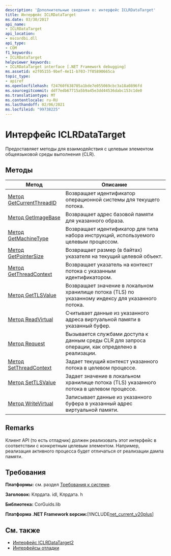 ```yaml
---
description: 'Дополнительные сведения о: интерфейс ICLRDataTarget'
title: Интерфейс ICLRDataTarget
ms.date: 03/30/2017
api_name:
- ICLRDataTarget
api_location:
- mscordbi.dll
api_type:
- COM
f1_keywords:
- ICLRDataTarget
helpviewer_keywords:
- ICLRDataTarget interface [.NET Framework debugging]
ms.assetid: e2f05155-9bef-4e11-b703-7f05890665ca
topic_type:
- apiref
ms.openlocfilehash: f24760f638705a1bde7e055069cbc3a18a0896fd
ms.sourcegitcommit: ddf7edb67715a5b9a45e3dd44536dabc153c1de0
ms.translationtype: MT
ms.contentlocale: ru-RU
ms.lasthandoff: 02/06/2021
ms.locfileid: "99738225"
---
```

# <a name="iclrdatatarget-interface"></a>Интерфейс ICLRDataTarget

Предоставляет методы для взаимодействия с целевым элементом общеязыковой среды выполнения (CLR).  
  
## <a name="methods"></a>Методы  
  
|Метод|Описание|  
|------------|-----------------|  
|[Метод GetCurrentThreadID](iclrdatatarget-getcurrentthreadid-method.md)|Возвращает идентификатор операционной системы для текущего потока.|  
|[Метод GetImageBase](iclrdatatarget-getimagebase-method.md)|Возвращает адрес базовой памяти для указанного образа.|  
|[Метод GetMachineType](iclrdatatarget-getmachinetype-method.md)|Возвращает идентификатор для типа набора инструкций, используемого целевым процессом.|  
|[Метод GetPointerSize](iclrdatatarget-getpointersize-method.md)|Возвращает размер (в байтах) указателя на текущий целевой объект.|  
|[Метод GetThreadContext](iclrdatatarget-getthreadcontext-method.md)|Возвращает указатель на контекст потока с указанным идентификатором.|  
|[Метод GetTLSValue](iclrdatatarget-gettlsvalue-method.md)|Возвращает значение в локальном хранилище потока (TLS) по указанному индексу для указанного потока.|  
|[Метод ReadVirtual](iclrdatatarget-readvirtual-method.md)|Считывает данные из указанного адреса виртуальной памяти в указанный буфер.|  
|[Метод Request](iclrdatatarget-request-method.md)|Вызывается службами доступа к данным среды CLR для запроса операции, как определено в реализации.|  
|[Метод SetThreadContext](iclrdatatarget-setthreadcontext-method.md)|Задает текущий контекст указанного потока в целевом процессе.|  
|[Метод SetTLSValue](iclrdatatarget-settlsvalue-method.md)|Задает значение в локальном хранилище потока (TLS) указанного потока в целевом процессе.|  
|[Метод WriteVirtual](iclrdatatarget-writevirtual-method.md)|Записывает данные из указанного буфера в указанный адрес виртуальной памяти.|  
  
## <a name="remarks"></a>Remarks  

 Клиент API (то есть отладчик) должен реализовать этот интерфейс в соответствии с конкретным целевым элементом. Например, реализация активного процесса будет отличаться от реализации дампа памяти.  
  
## <a name="requirements"></a>Требования  

 **Платформы:** см. раздел [Требования к системе](../../get-started/system-requirements.md).  
  
 **Заголовок:** Клрдата. idl, Клрдата. h  
  
 **Библиотека:** CorGuids.lib  
  
 **Платформа .NET Framework версии:**[!INCLUDE[net_current_v20plus](../../../../includes/net-current-v20plus-md.md)]  
  
## <a name="see-also"></a>См. также

- [Интерфейс ICLRDataTarget2](iclrdatatarget2-interface.md)
- [Интерфейсы отладки](debugging-interfaces.md)
